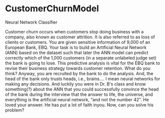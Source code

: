 # CustomerChurnModel

 Neural Network Classifier

Customer churn occurs when customers stop doing business with a company, also known as customer attrition. It is also referred to as loss of clients or customers. You are given sensitive information of 9,000 of an European Bank, EBQ. Your task is to build an Artificial Neural Network (ANN) based on the dataset such that later the ANN model can predict correctly which of the 1,000 customers (in a separate unlabeled judge set) the bank is going to lose. This predictive analysis is vital for the EBQ bank to revise their business strategy towards customer retention. What do you think? Anyway, you are recruited by the bank to do the analysis. And, the head of the bank only trusts heads, i.e., brains.... I mean neural networks for making any decisions. And luckily you were in Dr. B's class and know something(?) about the ANN that you could successfully convince the head of the bank during the interview that the answer to life, the universe, and everything is the artificial neural network, “and not the number 42". He loved your answer. He has put a lot of faith inyou. Now, can you solve his problem?
